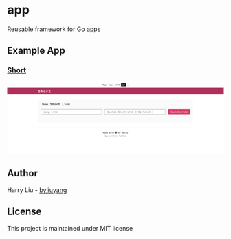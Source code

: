 # app
Reusable framework for Go apps

## Example App
### [Short](https://github.com/byliuyang/short)
![Short screenshots](example/short.png)

## Author
Harry Liu - [byliuyang](https://github.com/byliuyang)

## License
This project is maintained under MIT license